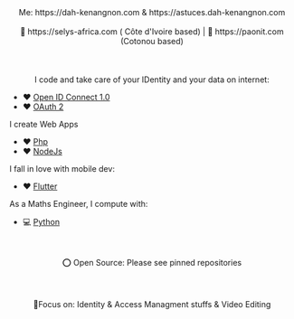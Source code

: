 
<div align="center">
  Me: https://dah-kenangnon.com & https://astuces.dah-kenangnon.com 
  <br><br>
  🤝 https://selys-africa.com ( Côte d'Ivoire based) | 🤝 https://paonit.com (Cotonou based)
<br>
<br>
<br><br>
I code and take care of your IDentity and your data on internet:
  <br>
</div>

- :heart: [Open ID Connect 1.0](https://openid.net/specs/openid-connect-core-1_0.html)
- :heart: [OAuth 2](https://datatracker.ietf.org/doc/html/rfc6749)

I create Web Apps
- :heart: [Php](https://www.php.net/)
- :heart: [NodeJs](https://nodejs.dev/)

I fall in love with mobile dev:
- :heart: [Flutter](https://flutter.dev/)

As a Maths Engineer, I compute with:
- :computer: [Python](http://python.org/)

<div align="center">
   <br> <br>
  ⭕ Open Source: Please see pinned repositories
  <br> <br>
</div>


<div align="center">
  <br> <br>
  🚀Focus on: Identity & Access Managment stuffs & Video Editing
<br>
</div>
